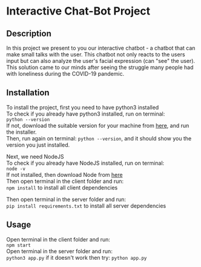 # Interactive Chat-Bot Project 
## Description
In this project we present to you our interactive chatbot - a chatbot that can make small talks with the user.
This chatbot not only reacts to the users input but can also analyze the user's facial expression (can "see" the user).
This solution came to our minds after seeing the struggle many people had with loneliness during the COVID-19 pandemic.



## Installation
To install the project, first you need to have python3 installed  
To check if you already have python3 installed, run on terminal:  
`python --version`  
If not, download the suitable version for your machine from [here](https://www.python.org/downloads/), and run the installer.  
Then, run again on terminal: `python --version`, and it should show you the version you just installed.

Next, we need NodeJS  
To check if you already have NodeJS installed, run on terminal:  
`node -v`  
If not installed, then download Node from [here](https://nodejs.org/en/download/)  
Then open terminal in the client folder and run:  
`npm install` to install all client dependencies

Then open terminal in the server folder and run:  
`pip install requirements.txt` to install all server dependencies

## Usage  
Open terminal in the client folder and run:  
`npm start`  
Open terminal in the server folder and run:   
`python3 app.py` if it doesn't work then try: `python app.py`  
